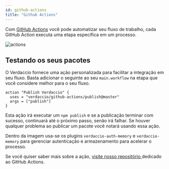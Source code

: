 ```yaml
---
id: github-actions
title: "Github Actions"
---
```


Com [GitHub Actions](https://github.com/features/actions) você pode automatizar seu fluxo de trabalho, cada GitHub Action executa uma etapa específica em um processo.

![actions](/img/github-actions.png)

## Testando os seus pacotes

O Verdaccio fornece uma ação personalizada para facilitar a integração em seu fluxo. Basta adicionar o seguinte ao seu `main.workflow` na etapa que você considere melhor para o seu fluxo.

```gha
action "Publish Verdaccio" {
  uses = "verdaccio/github-actions/publish@master"
  args = ["publish"]
}
```

Esta ação irá executar um `npm publish` e se a publicação terminar com sucesso, continuará até o próximo passo, senão irá falhar. Se houver qualquer problema ao publicar um pacote você notará usando essa ação.

Dentro da imagem usa-se os plugins `verdaccio-auth-memory` e `verdaccio-memory` para gerenciar autenticação e armazenamento para acelerar o processo.

Se você quiser saber mais sobre a ação, [visite nosso repositório ](https://github.com/verdaccio/github-actions) dedicado ao GitHub Actions.
